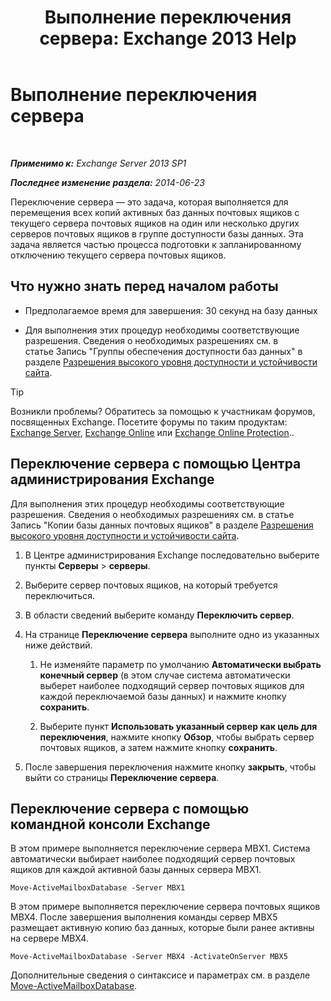 ﻿---
title: 'Выполнение переключения сервера: Exchange 2013 Help'
TOCTitle: Выполнение переключения сервера
ms:assetid: ffcefd56-b0a0-4229-9011-fff4197b7c74
ms:mtpsurl: https://technet.microsoft.com/ru-ru/library/Dd298187(v=EXCHG.150)
ms:contentKeyID: 62523832
ms.date: 05/22/2018
mtps_version: v=EXCHG.150
ms.translationtype: MT
---

# Выполнение переключения сервера

 

_**Применимо к:** Exchange Server 2013 SP1_

_**Последнее изменение раздела:** 2014-06-23_

Переключение сервера — это задача, которая выполняется для перемещения всех копий активных баз данных почтовых ящиков с текущего сервера почтовых ящиков на один или несколько других серверов почтовых ящиков в группе доступности базы данных. Эта задача является частью процесса подготовки к запланированному отключению текущего сервера почтовых ящиков.

## Что нужно знать перед началом работы

  - Предполагаемое время для завершения: 30 секунд на базу данных

  - Для выполнения этих процедур необходимы соответствующие разрешения. Сведения о необходимых разрешениях см. в статье Запись "Группы обеспечения доступности баз данных" в разделе [Разрешения высокого уровня доступности и устойчивости сайта](high-availability-and-site-resilience-permissions-exchange-2013-help.md).

> [!TIP]  
> Возникли проблемы? Обратитесь за помощью к участникам форумов, посвященных Exchange. Посетите форумы по таким продуктам: <a href="https://go.microsoft.com/fwlink/p/?linkid=60612">Exchange Server</a>, <a href="https://go.microsoft.com/fwlink/p/?linkid=267542">Exchange Online</a> или <a href="https://go.microsoft.com/fwlink/p/?linkid=285351">Exchange Online Protection</a>..


## Переключение сервера с помощью Центра администрирования Exchange

Для выполнения этих процедур необходимы соответствующие разрешения. Сведения о необходимых разрешениях см. в статье Запись "Копии базы данных почтовых ящиков" в разделе [Разрешения высокого уровня доступности и устойчивости сайта](high-availability-and-site-resilience-permissions-exchange-2013-help.md).

1.  В Центре администрирования Exchange последовательно выберите пункты **Серверы** \> **серверы**.

2.  Выберите сервер почтовых ящиков, на который требуется переключиться.

3.  В области сведений выберите команду **Переключить сервер**.

4.  На странице **Переключение сервера** выполните одно из указанных ниже действий.
    
    1.  Не изменяйте параметр по умолчанию **Автоматически выбрать конечный сервер** (в этом случае система автоматически выберет наиболее подходящий сервер почтовых ящиков для каждой переключаемой базы данных) и нажмите кнопку **сохранить**.
    
    2.  Выберите пункт **Использовать указанный сервер как цель для переключения**, нажмите кнопку **Обзор**, чтобы выбрать сервер почтовых ящиков, а затем нажмите кнопку **сохранить**.

5.  После завершения переключения нажмите кнопку **закрыть**, чтобы выйти со страницы **Переключение сервера**.

## Переключение сервера с помощью командной консоли Exchange

В этом примере выполняется переключение сервера MBX1. Система автоматически выбирает наиболее подходящий сервер почтовых ящиков для каждой активной базы данных сервера MBX1.

    Move-ActiveMailboxDatabase -Server MBX1

В этом примере выполняется переключение сервера почтовых ящиков MBX4. После завершения выполнения команды сервер MBX5 размещает активную копию баз данных, которые были ранее активны на сервере MBX4.

    Move-ActiveMailboxDatabase -Server MBX4 -ActivateOnServer MBX5

Дополнительные сведения о синтаксисе и параметрах см. в разделе [Move-ActiveMailboxDatabase](https://technet.microsoft.com/ru-ru/library/dd298068\(v=exchg.150\)).

